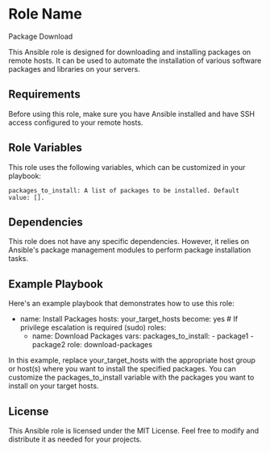 Role Name
=========

Package Download

This Ansible role is designed for downloading and installing packages on remote hosts. It can be used to automate the installation of various software packages and libraries on your servers.

Requirements
------------

Before using this role, make sure you have Ansible installed and have SSH access configured to your remote hosts.

Role Variables
--------------

This role uses the following variables, which can be customized in your playbook:

    packages_to_install: A list of packages to be installed. Default value: [].

Dependencies
------------

This role does not have any specific dependencies. However, it relies on Ansible's package management modules to perform package installation tasks.

Example Playbook
----------------

Here's an example playbook that demonstrates how to use this role:

- name: Install Packages
  hosts: your_target_hosts
  become: yes  # If privilege escalation is required (sudo)
  roles:
    - name: Download Packages
      vars:
        packages_to_install:
          - package1
          - package2
      role: download-packages

In this example, replace your_target_hosts with the appropriate host group or host(s) where you want to install the specified packages. You can customize the packages_to_install variable with the packages you want to install on your target hosts.

License
-------
This Ansible role is licensed under the MIT License. Feel free to modify and distribute it as needed for your projects.
